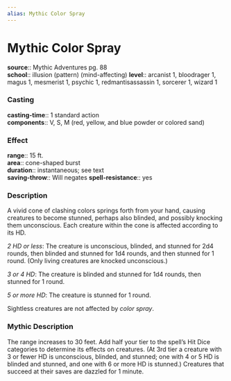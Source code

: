 ```yaml
---
alias: Mythic Color Spray
---
```


# Mythic Color Spray

**source**:: Mythic Adventures pg. 88  
**school**:: illusion (pattern) (mind-affecting)
**level**:: arcanist 1, bloodrager 1, magus 1, mesmerist 1, psychic 1, redmantisassassin 1, sorcerer 1, wizard 1

### Casting 

**casting-time**:: 1 standard action  
**components**:: V, S, M (red, yellow, and blue powder or colored sand)

### Effect 

**range**:: 15 ft.  
**area**:: cone-shaped burst  
**duration**:: instantaneous; see text  
**saving-throw**:: Will negates
**spell-resistance**:: yes

### Description 

A vivid cone of clashing colors springs forth from your hand, causing creatures to become stunned, perhaps also blinded, and possibly knocking them unconscious. Each creature within the cone is affected according to its HD.  
  
*2 HD or less*: The creature is unconscious, blinded, and stunned for 2d4 rounds, then blinded and stunned for 1d4 rounds, and then stunned for 1 round. (Only living creatures are knocked unconscious.)  
  
*3 or 4 HD*: The creature is blinded and stunned for 1d4 rounds, then stunned for 1 round.  
  
*5 or more HD*: The creature is stunned for 1 round.  
  
Sightless creatures are not affected by *color spray*.

### Mythic Description

The range increases to 30 feet. Add half your tier to the spell’s Hit Dice categories to determine its effects on creatures. (At 3rd tier a creature with 3 or fewer HD is unconscious, blinded, and stunned; one with 4 or 5 HD is blinded and stunned, and one with 6 or more HD is stunned.) Creatures that succeed at their saves are dazzled for 1 minute.
